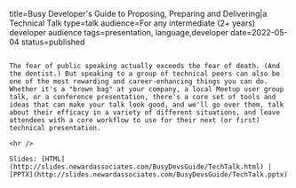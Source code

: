 title=Busy Developer's Guide to Proposing, Preparing and Delivering|a Technical Talk
type=talk
audience=For any intermediate (2+ years) developer audience
tags=presentation, language,developer
date=2022-05-04
status=published
~~~~~~

The fear of public speaking actually exceeds the fear of death. (And the dentist.) But speaking to a group of technical peers can also be one of the most rewarding and career-enhancing things you can do. Whether it's a "brown bag" at your company, a local Meetup user group talk, or a conference presentation, there's a core set of tools and ideas that can make your talk look good, and we'll go over them, talk about their efficacy in a variety of different situations, and leave attendees with a core workflow to use for their next (or first) technical presentation.
    
<hr />

Slides: [HTML](http://slides.newardassociates.com/BusyDevsGuide/TechTalk.html) | [PPTX](http://slides.newardassociates.com/BusyDevsGuide/TechTalk.pptx)
